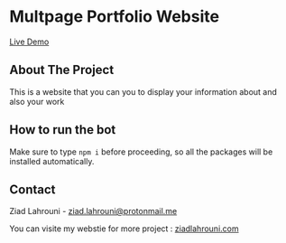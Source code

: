 ﻿# Multpage Portfolio Website
 
[Live Demo](https://livedemo1.ziadlahrouni.com)
<!-- ABOUT THE PROJECT -->
## About The Project

This is a website that you can you to display your information about and also your work 

## How to run the bot
 Make sure to type `npm i` before proceeding, so all the packages will be installed automatically. <br/>


<!-- CONTACT -->
## Contact

Ziad Lahrouni - ziad.lahrouni@protonmail.me

You can visite my webstie for more project : [ziadlahrouni.com](https://ziadlahrouni.com)

